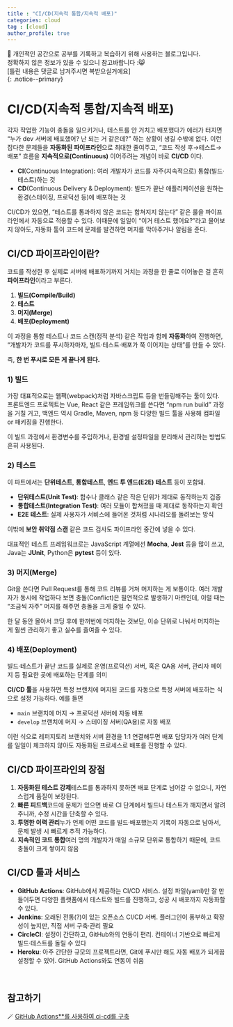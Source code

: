 ```yaml
---
title : "CI/CD(지속적 통합/지속적 배포)"
categories: cloud
tag : [cloud]
author_profile: true
---
```


📌 개인적인 공간으로 공부를 기록하고 복습하기 위해 사용하는 블로그입니다. <br>
정확하지 않은 정보가 있을 수 있으니 참고바랍니다 :😸 <br>
[틀린 내용은 댓글로 남겨주시면 복받으실거에요]  
{: .notice--primary}


# CI/CD(지속적 통합/지속적 배포)

각자 작업한 기능이 충돌을 일으키거나, 테스트를 안 거치고 배포했다가 에러가 터지면 “누가 dev 서버에 배포했어? 난 되는 거 같은데?” 하는 상황이 생길 수밖에 없다. 이런 잡다한 문제들을 **자동화된 파이프라인**으로 최대한 줄여주고, “코드 작성 후→테스트→배포” 흐름을 **지속적으로(Continuous)** 이어주려는 개념이 바로 **CI/CD** 이다.

- **CI**(Continuous Integration): 여러 개발자가 코드를 자주(지속적으로) 통합(빌드·테스트)하는 것
- **CD**(Continuous Delivery & Deployment): 빌드가 끝난 애플리케이션을 원하는 환경(스테이징, 프로덕션 등)에 배포하는 것

CI/CD가 있으면, “테스트를 통과하지 않은 코드는 합쳐지지 않는다” 같은 룰을 파이프라인에서 자동으로 적용할 수 있다. 이때문에 일일이 “이거 테스트 했어요?”라고 물어보지 않아도, 자동화 툴이 코드에 문제를 발견하면 머지를 막아주거나 알림을 준다.

## CI/CD 파이프라인이란?

코드를 작성한 후 실제로 서버에 배포하기까지 거치는 과정을 한 줄로 이어놓은 걸 흔히 **파이프라인**이라고 부른다.

1. **빌드(Compile/Build)**
2. **테스트**
3. **머지(Merge)**
4. **배포(Deployment)**

이 과정을 통합 테스트나 코드 스캔(정적 분석) 같은 작업과 함께 **자동화**하여 진행하면, “개발자가 코드를 푸시하자마자, 빌드·테스트·배포가 쭉 이어지는 상태”를 만들 수 있다. 

즉, **한 번 푸시로 모든 게 끝나게 된다.**

### 1) 빌드

가장 대표적으로는 웹팩(webpack)처럼 자바스크립트 등을 번들링해주는 툴이 있다. 프론트엔드 프로젝트는 Vue, React 같은 프레임워크를 쓴다면 “npm run build” 과정을 거칠 거고, 백엔드 역시 Gradle, Maven, npm 등 다양한 빌드 툴을 사용해 컴파일 or 패키징을 진행한다.

이 빌드 과정에서 환경변수를 주입하거나, 환경별 설정파일을 분리해서 관리하는 방법도 흔히 사용된다.

### 2) 테스트

이 파트에서는 **단위테스트**, **통합테스트**, **엔드 투 엔드(E2E) 테스트** 등이 포함돼.

- **단위테스트(Unit Test)**: 함수나 클래스 같은 작은 단위가 제대로 동작하는지 검증
- **통합테스트(Integration Test)**: 여러 모듈이 합쳐졌을 때 제대로 동작하는지 확인
- **E2E 테스트**: 실제 사용자가 서비스에 들어온 것처럼 시나리오를 돌려보는 방식

이밖에 **보안 취약점 스캔** 같은 코드 검사도 파이프라인 중간에 넣을 수 있다.

대표적인 테스트 프레임워크로는 JavaScript 계열에선 **Mocha**, **Jest** 등을 많이 쓰고, Java는 **JUnit**, Python은 **pytest** 등이 있다.

### 3) 머지(Merge)

Git을 쓴다면 Pull Request를 통해 코드 리뷰를 거쳐 머지하는 게 보통이다. 여러 개발자가 동시에 작업하다 보면 충돌(Conflict)은 필연적으로 발생하기 마련인데, 이럴 때는 “조금씩 자주” 머지를 해주면 충돌을 크게 줄일 수 있다.

한 달 동안 몰아서 코딩 후에 한꺼번에 머지하는 것보단, 이슈 단위로 나눠서 머지하는 게 훨씬 관리하기 좋고 실수를 줄여줄 수 있다.

### 4) 배포(Deployment)

빌드·테스트가 끝난 코드를 실제로 운영(프로덕션) 서버, 혹은 QA용 서버, 관리자 페이지 등 필요한 곳에 배포하는 단계를 의미

**CI/CD 툴**을 사용하면 특정 브랜치에 머지된 코드를 자동으로 특정 서버에 배포하는 식으로 설정 가능하다.  예를 들면 

- `main` 브랜치에 머지 → 프로덕션 서버에 자동 배포
- `develop` 브랜치에 머지 → 스테이징 서버(QA용)로 자동 배포

이런 식으로 레퍼지토리 브랜치와 서버 환경을 1:1 연결해두면 배포 담당자가 여러 단계를 일일이 체크하지 않아도 자동화된 프로세스로 배포를 진행할 수 있다.

## CI/CD 파이프라인의 장점

1. **자동화된 테스트 강제**테스트를 통과하지 못하면 배포 단계로 넘어갈 수 없으니, 자연스럽게 품질이 보장된다.
2. **빠른 피드백**코드에 문제가 있으면 바로 CI 단계에서 빌드나 테스트가 깨지면서 알려주니까, 수정 시간을 단축할 수 있다.
3. **투명한 이력 관리**누가 언제 어떤 코드를 빌드·배포했는지 기록이 자동으로 남아서, 문제 발생 시 빠르게 추적 가능하다.
4. **지속적인 코드 통합**여러 명의 개발자가 매일 소규모 단위로 통합하기 때문에, 코드 충돌이 크게 쌓이지 않음

## CI/CD 툴과 서비스

- **GitHub Actions**: GitHub에서 제공하는 CI/CD 서비스. 설정 파일(yaml)만 잘 만들어두면 다양한 플랫폼에서 테스트와 빌드를 진행하고, 성공 시 배포까지 자동화할 수 있다.
- **Jenkins**: 오래된 전통(?)이 있는 오픈소스 CI/CD 서버. 플러그인이 풍부하고 확장성이 높지만, 직접 서버 구축·관리 필요
- **CircleCI**: 설정이 간단하고, GitHub와의 연동이 편리. 컨테이너 기반으로 빠르게 빌드·테스트를 돌릴 수 있다
- **Heroku**: 아주 간단한 규모의 프로젝트라면, Git에 푸시만 해도 자동 배포가 되게끔 설정할 수 있어. GitHub Actions와도 연동이 쉬움


<br>

참고하기
---

🪄 [GitHub Actions**를 사용하여 ci-cd를 구축](https://quokkavely.github.io/cloud/awsdelpoy/)

<br><br><br><br>